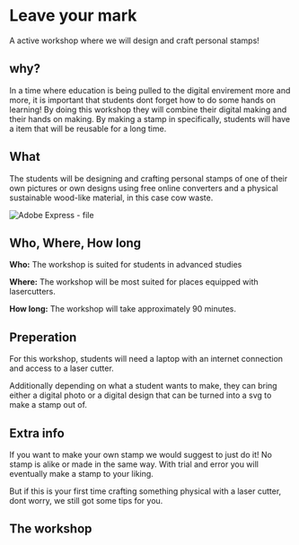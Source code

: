 # Leave your mark
A active workshop where we will design and craft personal stamps!

## why?
In a time where education is being pulled to the digital envirement more and more, it is important that students dont forget how to do some hands on learning! By doing this workshop they will combine their digital making and their hands on making. By making a stamp in specifically, students will have a item that will be reusable for a long time.

## What
The students will be designing and crafting personal stamps of one of their own pictures or own designs using free online converters and a physical sustainable wood-like material, in this case cow waste.

![Adobe Express - file](https://github.com/user-attachments/assets/fb546f3d-9f8d-4114-bc01-3a82ab951883)


## Who, Where, How long

**Who:** The workshop is suited for students in advanced studies

**Where:** The workshop will be most suited for places equipped with lasercutters.

**How long:** The workshop will take approximately 90 minutes.

## Preperation
For this workshop, students will need a laptop with an internet connection and access to a laser cutter.

Additionally depending on what a student wants to make, they can bring either a digital photo or a digital design that can be turned into a svg to make a stamp out of.

## Extra info
If you want to make your own stamp we would suggest to just do it! No stamp is alike or made in the same way. With trial and error you will eventually make a stamp to your liking.

But if this is your first time crafting something physical with a laser cutter, dont worry, we still got some tips for you.






## The workshop
